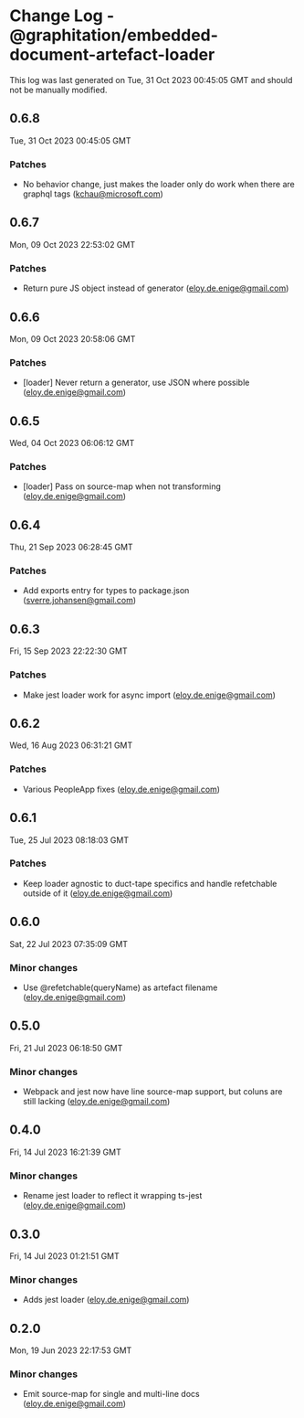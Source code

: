 # Change Log - @graphitation/embedded-document-artefact-loader

This log was last generated on Tue, 31 Oct 2023 00:45:05 GMT and should not be manually modified.

<!-- Start content -->

## 0.6.8

Tue, 31 Oct 2023 00:45:05 GMT

### Patches

- No behavior change, just makes the loader only do work when there are graphql tags (kchau@microsoft.com)

## 0.6.7

Mon, 09 Oct 2023 22:53:02 GMT

### Patches

- Return pure JS object instead of generator (eloy.de.enige@gmail.com)

## 0.6.6

Mon, 09 Oct 2023 20:58:06 GMT

### Patches

- [loader] Never return a generator, use JSON where possible (eloy.de.enige@gmail.com)

## 0.6.5

Wed, 04 Oct 2023 06:06:12 GMT

### Patches

- [loader] Pass on source-map when not transforming (eloy.de.enige@gmail.com)

## 0.6.4

Thu, 21 Sep 2023 06:28:45 GMT

### Patches

- Add exports entry for types to package.json (sverre.johansen@gmail.com)

## 0.6.3

Fri, 15 Sep 2023 22:22:30 GMT

### Patches

- Make jest loader work for async import (eloy.de.enige@gmail.com)

## 0.6.2

Wed, 16 Aug 2023 06:31:21 GMT

### Patches

- Various PeopleApp fixes (eloy.de.enige@gmail.com)

## 0.6.1

Tue, 25 Jul 2023 08:18:03 GMT

### Patches

- Keep loader agnostic to duct-tape specifics and handle refetchable outside of it (eloy.de.enige@gmail.com)

## 0.6.0

Sat, 22 Jul 2023 07:35:09 GMT

### Minor changes

- Use @refetchable(queryName) as artefact filename (eloy.de.enige@gmail.com)

## 0.5.0

Fri, 21 Jul 2023 06:18:50 GMT

### Minor changes

- Webpack and jest now have line source-map support, but coluns are still lacking (eloy.de.enige@gmail.com)

## 0.4.0

Fri, 14 Jul 2023 16:21:39 GMT

### Minor changes

- Rename jest loader to reflect it wrapping ts-jest (eloy.de.enige@gmail.com)

## 0.3.0

Fri, 14 Jul 2023 01:21:51 GMT

### Minor changes

- Adds jest loader (eloy.de.enige@gmail.com)

## 0.2.0

Mon, 19 Jun 2023 22:17:53 GMT

### Minor changes

- Emit source-map for single and multi-line docs (eloy.de.enige@gmail.com)
